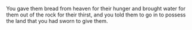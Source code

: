 You gave them bread from heaven for their hunger and brought water for them out of the rock for their thirst, and you told them to go in to possess the land that you had sworn to give them.
